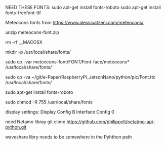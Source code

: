 
NEED THESE FONTS: 
sudo apt-get install fonts-roboto 
sudo apt-get install fonts-freefont-ttf 

Meteocons fonts from https://www.alessioatzeni.com/meteocons/

unzip meteocons-font.zip

rm -rf __MACOSX

mkdir -p /usr/local/share/fonts/
 
sudo cp -var meteocons-font/FONT/Font-face/meteocons* /usr/local/share/fonts/ 

sudo cp -va  ~/git/e-Paper/RaspberryPi_JetsonNano/python/pic/Font.ttc /usr/local/share/fonts/

sudo apt-get install fonts-roboto

sudo chmod -R 755 /usr/local/share/fonts


display settings: 
	Display Config B 
	Interface Config 0

need Netamo libray 
	git clone https://github.com/philippelt/netatmo-api-python.git

waveshare libry needs to be somewhere in the Pyhthon path 

